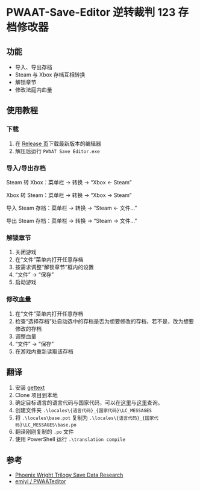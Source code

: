 # PWAAT-Save-Editor 逆转裁判 123 存档修改器

## 功能
* 导入、导出存档
* Steam 与 Xbox 存档互相转换
* 解锁章节
* 修改法庭内血量

## 使用教程
### 下载
1. 在 [Release 页](https://github.com/XcantloadX/PWAAT-Save-Editor/releases)下载最新版本的编辑器
2. 解压后运行 `PWAAT Save Editor.exe`

### 导入/导出存档
Steam 转 Xbox：菜单栏 → 转换 → “Xbox ← Steam”

Xbox 转 Steam：菜单栏 → 转换 → “Xbox → Steam”

导入 Steam 存档：菜单栏 → 转换 → “Steam ← 文件...”

导出 Steam 存档：菜单栏 → 转换 → “Steam → 文件...”

### 解锁章节
1. 关闭游戏
2. 在“文件”菜单内打开任意存档
3. 按需求调整“解锁章节”框内的设置
4. “文件” → “保存”
5. 启动游戏

### 修改血量
1. 在“文件”菜单内打开任意存档
2. 检查“选择存档”处自动选中的存档是否为想要修改的存档，若不是，改为想要修改的存档
3. 调整血量
4. “文件” → “保存”
5. 在游戏内重新读取该存档

## 翻译
1. 安装 [gettext](https://mlocati.github.io/articles/gettext-iconv-windows.html)
2. Clone 项目到本地
3. 确定目标语言的语言代码与国家代码，可以在[这里](https://www.gnu.org/software/gettext/manual/gettext.html#Language-Codes)与[这里](https://www.gnu.org/software/gettext/manual/gettext.html#Country-Codes)查询。
4. 创建文件夹 `.\locales\{语言代码}_{国家代码}\LC_MESSAGES`
5. 将 `.\locales\base.pot` 复制为 `.\locales\{语言代码}_{国家代码}\LC_MESSAGES\base.po`
6. 翻译刚刚复制的 `.po` 文件
7. 使用 PowerShell 运行 `.\translation compile`


## 参考
* [Phoenix Wright Trilogy Save Data Research ](https://gist.github.com/emiyl/1435ce18a6b1e0a5c2a74e15c19f4884)
* [emiyl / PWAATeditor](https://github.com/emiyl/PWAATeditor/tree/v0.3.0)